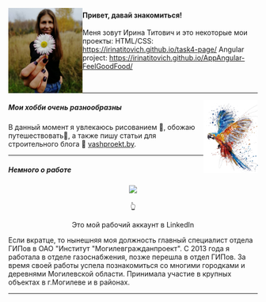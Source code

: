 <p>
  <a href="https://github.com/IrinaTitovich"><img width="150" align="left" src="https://github.com/IrinaTitovich/img/blob/main/%D0%B8%D0%B7%D0%BE%D0%B1%D1%80%D0%B0%D0%B6%D0%B5%D0%BD%D0%B8%D0%B5_viber_2021-03-20_16-17-42.jpg"></a>
</p>

#### Привет, давай знакомиться!

Меня зовут Ирина Титович и это некоторые мои проекты:
HTML/CSS: https://irinatitovich.github.io/task4-page/
Angular project: https://irinatitovich.github.io/AppAngular-FeelGoodFood/

<br/>

---

 <p>
 <img width="110" align="right" src="https://github.com/IrinaTitovich/img/blob/main/kisspng-watercolor-painting-drawing-illustration-hand-colored-parrot-birds-splash-5a72a8d9104644.4708394715174637690667.png?raw=true">
</p>

##### Мои хобби очень разнообразны

В данный момент я увлекаюсь рисованием 🎨, обожаю путешествовать🗻, а также пишу статьи для строительного блога 🏢 [vashproekt.by](http://vashproekt.by/blog).




---

##### Немного о работе

<p align='center'>
<a href="https://www.linkedin.com/in/waylonwalker/"><img height="30" src="https://github.com/WaylonWalker/WaylonWalker/blob/main/icon/linkedin.png?raw=true"></a>
</p>

<p align='center'>👆</p>
<p align='center'>
 Это мой рабочий аккаунт в LinkedIn
</p>

Если вкратце, то нынешняя моя должность главный специалист отдела ГИПов в ОАО "Институт "Могилевгражданпроект". С 2013 года я работала в отделе газоснабжения, позже перешла в отдел ГИПов. За время своей работы успела познакомиться со многими городками и деревнями Могилевской области. Принимала участие в крупных объектах в г.Могилеве и в районах.

---
